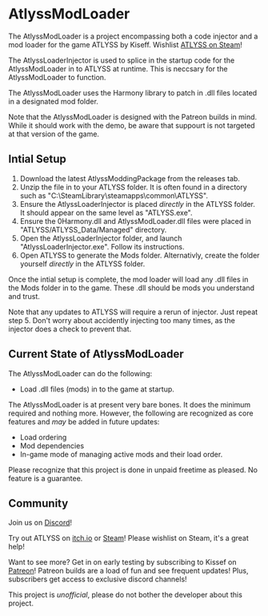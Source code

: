 # AtlyssModLoader
The AtlyssModLoader is a project encompassing both a code injector and a mod loader for the game ATLYSS by Kiseff. Wishlist [ATLYSS on Steam](https://store.steampowered.com/app/2768430/ATLYSS/)!

The AtlyssLoaderInjector is used to splice in the startup code for the AtlyssModLoader in to ATLYSS at runtime. This is neccsary for the AtlyssModLoader to function.

The AtlyssModLoader uses the Harmony library to patch in .dll files located in a designated mod folder.

Note that the AtlyssModLoader is designed with the Patreon builds in mind. While it should work with the demo, be aware that suppourt is not targeted at that version of the game.

## Intial Setup
1. Download the latest AtlyssModdingPackage from the releases tab.
2. Unzip the file in to your ATLYSS folder. It is often found in a directory such as "C:\SteamLibrary\steamapps\common\ATLYSS".
3. Ensure the AtlyssLoaderInjector is placed *directly* in the ATLYSS folder. It should appear on the same level as "ATLYSS.exe".
4. Ensure the 0Harmony.dll and AtlyssModLoader.dll files were placed in "ATLYSS/ATLYSS_Data/Managed" directory.
5. Open the AtlyssLoaderInjector folder, and launch "AtlyssLoaderInjector.exe". Follow its instructions.
6. Open ATLYSS to generate the Mods folder. Alternativly, create the folder yourself *directly* in the ATLYSS folder.

Once the intial setup is complete, the mod loader will load any .dll files in the Mods folder in to the game. These .dll should be mods you understand and trust.

Note that any updates to ATLYSS will require a rerun of injector. Just repeat step 5. Don't worry about accidently injecting too many times, as the injector does a check to prevent that.

## Current State of AtlyssModLoader
The AtlyssModLoader can do the following:
- Load .dll files (mods) in to the game at startup.

The AtlyssModLoader is at present very bare bones. It does the minimum required and nothing more. However, the following are recognized as core features and *may* be added in future updates:
- Load ordering
- Mod dependencies
- In-game mode of managing active mods and their load order.

Please recognize that this project is done in unpaid freetime as pleased. No feature is a guarantee.

## Community
Join us on [Discord](https://discord.gg/2wEsR8M9Nn)!
  
Try out ATLYSS on [itch.io](https://kiseff.itch.io/atlyss) or [Steam](https://store.steampowered.com/app/2768430/ATLYSS/)! 
  Please wishlist on Steam, it's a great help!
  
Want to see more? Get in on early testing by subscribing to Kissef on [Patreon](https://www.patreon.com/Kiseff)! Patreon builds are a load of fun and see frequent updates! Plus, subscribers get access to exclusive discord channels!

This project is *unofficial*, please do not bother the developer about this project. 

